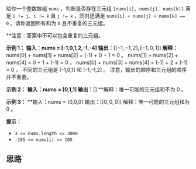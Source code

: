 给你一个整数数组 `nums` ，判断是否存在三元组 `[nums[i], nums[j], nums[k]]` 满足 `i != j`、`i != k` 且 `j != k` ，同时还满足 `nums[i] + nums[j] + nums[k] == 0` 。请你返回所有和为 `0` 且不重复的三元组。

**注意：答案中不可以包含重复的三元组。

**示例 1：
输入：nums = [-1,0,1,2,-1,-4]
输出：**$[[-1,-1,2],[-1,0,1]]$
**解释：**
nums[0] + nums[1] + nums[2] = (-1) + 0 + 1 = 0 。
nums[1] + nums[2] + nums[4] = 0 + 1 + (-1) = 0 。
nums[0] + nums[3] + nums[4] = (-1) + 2 + (-1) = 0 。
不同的三元组是 [-1,0,1] 和 [-1,-1,2] 。
注意，输出的顺序和三元组的顺序并不重要。

**示例 2：**
**输入：nums = [0,1,1]
输出：**[]
**解释：唯一可能的三元组和不为 0 。

**示例 3：**
**输入：nums = [0,0,0]
输出：$[[0,0,0]]$
解释：唯一可能的三元组和为 0 。

**提示：**
- `3 <= nums.length <= 3000`
- `-105 <= nums[i] <= 105`

## 思路
